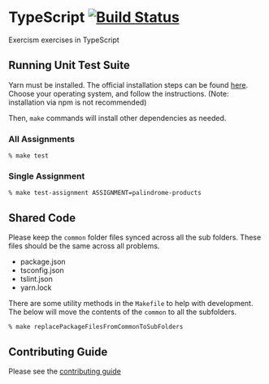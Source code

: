 # TypeScript [![Build Status](https://travis-ci.org/exercism/typescript.svg?branch=master)](https://travis-ci.org/exercism/typescript)

Exercism exercises in TypeScript

## Running Unit Test Suite

Yarn must be installed. The official installation steps can be found [here](https://yarnpkg.com/en/docs/install#mac-stable). Choose your operating system, and follow the instructions. (Note: installation via npm is not recommended)

Then, `make` commands will install other dependencies as needed.

### All Assignments

    % make test

### Single Assignment

    % make test-assignment ASSIGNMENT=palindrome-products

## Shared Code

Please keep the `common` folder files synced across all the sub folders. These files should be the same across all problems. 

* package.json
* tsconfig.json
* tslint.json
* yarn.lock

There are some utility methods in the `Makefile` to help with development. The below will move the contents of the `common` to all the subfolders. 

	% make replacePackageFilesFromCommonToSubFolders
	
## Contributing Guide

Please see the [contributing guide](https://github.com/exercism/docs/blob/master/contributing-to-language-tracks/README.md)


